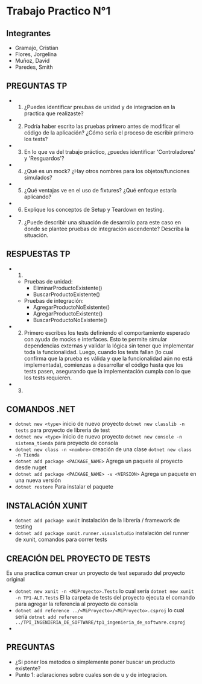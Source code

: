 # Trabajo Practico N°1

## Integrantes
- Gramajo, Cristian
- Flores, Jorgelina
- Muñoz, David
- Paredes, Smith
 
## PREGUNTAS TP
- 1. ¿Puedes identificar preubas de unidad y de integracion en la practica que realizaste?
- 2. Podría haber escrito las pruebas primero antes de modificar el código de la aplicación?
¿Cómo sería el proceso de escribir primero los tests?
- 3. En lo que va del trabajo práctico, ¿puedes identificar 'Controladores' y 'Resguardos'?
- 4. ¿Qué es un mock? ¿Hay otros nombres para los objetos/funciones simulados? 
- 5. ¿Qué ventajas ve en el uso de fixtures? ¿Qué enfoque estaría aplicando?
- 6. Explique los conceptos de Setup y Teardown en testing.
- 7. ¿Puede describir una situación de desarrollo para este caso en donde se plantee pruebas de
integración ascendente? Describa la situación.


## RESPUESTAS TP
- 1. 
    - Pruebas de unidad:
        - EliminarProductoExistente()
        - BuscarProductoExistente()
    - Pruebas de integración:
        - AgregarProductoNoExistente()
        - AgregarProductoExistente()
        - BuscarProductoNoExistente()

- 2. Primero escribes los tests definiendo el comportamiento esperado con ayuda de mocks e interfaces. Esto te permite simular dependencias externas y validar la lógica sin tener que implementar toda la funcionalidad. Luego, cuando los tests fallan (lo cual confirma que la prueba es válida y que la funcionalidad aún no está implementada), comienzas a desarrollar el código hasta que los tests pasen, asegurando que la implementación cumpla con lo que los tests requieren.

- 3. 


## COMANDOS .NET
- `dotnet new <type>` inicio de nuevo proyecto `dotnet new classlib -n tests` para proyecto de libreria de test
- `dotnet new <type>` inicio de nuevo proyecto `dotnet new console -n sistema_tienda` para proyecto de consola
- `dotnet new class -n <nombre>` creación de una clase `dotnet new class -n Tienda`
- `dotnet add package <PACKAGE_NAME>` Agrega un paquete al proyecto desde nuget
- `dotnet add package <PACKAGE_NAME> -v <VERSION>` Agrega un paquete en una nueva versión
- `dotnet restore` Para instalar el paquete

## INSTALACIÓN XUNIT
- `dotnet add package xunit` instalación de la librería / framework de testing
- `dotnet add package xunit.runner.visualstudio` instalación del runner de xunit, comandos para correr tests
 
## CREACIÓN DEL PROYECTO DE TESTS
Es una practica comun crear un proyecto de test separado del proyecto original
- `dotnet new xunit -n <MiProyecto>.Tests` lo cual sería `dotnet new xunit -n TP1-ALT.Tests`
El la carpeta de tests del proyecto ejecuta el comando para agregar la referencia al proyecto de consola
- `dotnet add reference ../<MiProyecto>/<MiProyecto>.csproj` lo cual sería `dotnet add reference ../TPI_INGENIERIA_DE_SOFTWARE/tp1_ingenieria_de_software.csproj`
- 

## PREGUNTAS
- ¿Si poner los metodos o simplemente poner buscar un producto existente?
- Punto 1: aclaraciones sobre cuales son de u y de integracion.